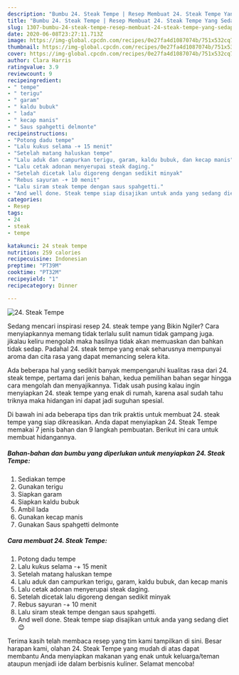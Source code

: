 ```yaml
---
description: "Bumbu 24. Steak Tempe | Resep Membuat 24. Steak Tempe Yang Sedap"
title: "Bumbu 24. Steak Tempe | Resep Membuat 24. Steak Tempe Yang Sedap"
slug: 1307-bumbu-24-steak-tempe-resep-membuat-24-steak-tempe-yang-sedap
date: 2020-06-08T23:27:11.713Z
image: https://img-global.cpcdn.com/recipes/0e27fa4d1087074b/751x532cq70/24-steak-tempe-foto-resep-utama.jpg
thumbnail: https://img-global.cpcdn.com/recipes/0e27fa4d1087074b/751x532cq70/24-steak-tempe-foto-resep-utama.jpg
cover: https://img-global.cpcdn.com/recipes/0e27fa4d1087074b/751x532cq70/24-steak-tempe-foto-resep-utama.jpg
author: Clara Harris
ratingvalue: 3.9
reviewcount: 9
recipeingredient:
- " tempe"
- " terigu"
- " garam"
- " kaldu bubuk"
- " lada"
- " kecap manis"
- " Saus spahgetti delmonte"
recipeinstructions:
- "Potong dadu tempe"
- "Lalu kukus selama -+ 15 menit"
- "Setelah matang haluskan tempe"
- "Lalu aduk dan campurkan terigu, garam, kaldu bubuk, dan kecap manis"
- "Lalu cetak adonan menyerupai steak daging."
- "Setelah dicetak lalu digoreng dengan sedikit minyak"
- "Rebus sayuran -+ 10 menit"
- "Lalu siram steak tempe dengan saus spahgetti."
- "And well done. Steak tempe siap disajikan untuk anda yang sedang diet 😊"
categories:
- Resep
tags:
- 24
- steak
- tempe

katakunci: 24 steak tempe 
nutrition: 259 calories
recipecuisine: Indonesian
preptime: "PT39M"
cooktime: "PT32M"
recipeyield: "1"
recipecategory: Dinner

---
```



![24. Steak Tempe](https://img-global.cpcdn.com/recipes/0e27fa4d1087074b/751x532cq70/24-steak-tempe-foto-resep-utama.jpg)

Sedang mencari inspirasi resep 24. steak tempe yang Bikin Ngiler? Cara menyiapkannya memang tidak terlalu sulit namun tidak gampang juga. jikalau keliru mengolah maka hasilnya tidak akan memuaskan dan bahkan tidak sedap. Padahal 24. steak tempe yang enak seharusnya mempunyai aroma dan cita rasa yang dapat memancing selera kita.



Ada beberapa hal yang sedikit banyak mempengaruhi kualitas rasa dari 24. steak tempe, pertama dari jenis bahan, kedua pemilihan bahan segar hingga cara mengolah dan menyajikannya. Tidak usah pusing kalau ingin menyiapkan 24. steak tempe yang enak di rumah, karena asal sudah tahu triknya maka hidangan ini dapat jadi suguhan spesial.


Di bawah ini ada beberapa tips dan trik praktis untuk membuat 24. steak tempe yang siap dikreasikan. Anda dapat menyiapkan 24. Steak Tempe memakai 7 jenis bahan dan 9 langkah pembuatan. Berikut ini cara untuk membuat hidangannya.

<!--inarticleads1-->

##### Bahan-bahan dan bumbu yang diperlukan untuk menyiapkan 24. Steak Tempe:

1. Sediakan  tempe
1. Gunakan  terigu
1. Siapkan  garam
1. Siapkan  kaldu bubuk
1. Ambil  lada
1. Gunakan  kecap manis
1. Gunakan  Saus spahgetti delmonte




<!--inarticleads2-->

##### Cara membuat 24. Steak Tempe:

1. Potong dadu tempe
1. Lalu kukus selama -+ 15 menit
1. Setelah matang haluskan tempe
1. Lalu aduk dan campurkan terigu, garam, kaldu bubuk, dan kecap manis
1. Lalu cetak adonan menyerupai steak daging.
1. Setelah dicetak lalu digoreng dengan sedikit minyak
1. Rebus sayuran -+ 10 menit
1. Lalu siram steak tempe dengan saus spahgetti.
1. And well done. Steak tempe siap disajikan untuk anda yang sedang diet 😊




Terima kasih telah membaca resep yang tim kami tampilkan di sini. Besar harapan kami, olahan 24. Steak Tempe yang mudah di atas dapat membantu Anda menyiapkan makanan yang enak untuk keluarga/teman ataupun menjadi ide dalam berbisnis kuliner. Selamat mencoba!
